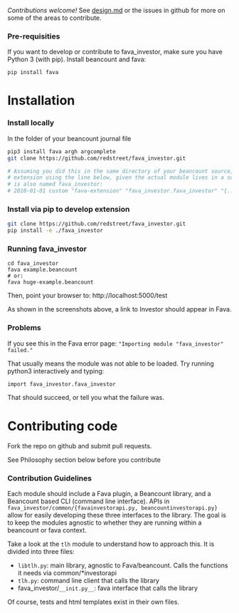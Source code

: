 *Contributions welcome!* See [design.md](design.md) or the issues in github for more on
some of the areas to contribute.

### Pre-requisities
If you want to develop or contribute to fava_investor, make sure you have Python 3 (with
pip). Install beancount and fava:

`pip install fava`

# Installation

### Install locally

In the folder of your beancount journal file
```bash
pip3 install fava argh argcomplete
git clone https://github.com/redstreet/fava_investor.git

# Assuming you did this in the same directory of your beancount source, invoke the fava
# extension using the line below, given the actual module lives in a subdirectory that
# is also named fava_investor:
# 2010-01-01 custom "fava-extension" "fava_investor.fava_investor" "{...}"
```
### Install via pip to develop extension
```bash
git clone https://github.com/redstreet/fava_investor.git
pip install -e ./fava_investor
```

### Running fava_investor
```
cd fava_investor
fava example.beancount
# or:
fava huge-example.beancount
```
Then, point your browser to: http://localhost:5000/test

As shown in the screenshots above, a link to Investor should appear in Fava.

### Problems

If you see this in the Fava error page:
`"Importing module "fava_investor" failed."`

That usually means the module was not able to be loaded. Try running python3
interactively and typing:

`import fava_investor.fava_investor`

That should succeed, or tell you what the failure was.


# Contributing code
Fork the repo on github and submit pull requests.

See Philosophy section below before you contribute

### Contribution Guidelines

Each module should include a Fava plugin, a Beancount library, and a Beancount based CLI
(command line interface). APIs in `fava_investor/common/{favainvestorapi.py,
beancountinvestorapi.py}` allow for easily developing these three interfaces to the
library. The goal is to keep the modules agnostic to whether they are running within a
beancount or fava context.

Take a look at the `tlh` module to understand how to approach this. It is divided into three files:
- `libtlh.py`: main library, agnostic to Fava/beancount. Calls the functions it needs via common/*investorapi
- `tlh.py`: command line client that calls the library
- fava_investor/`__init.py__`: fava interface that calls the library

Of course, tests and html templates exist in their own files.
